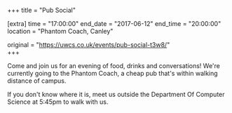 +++
title = "Pub Social"

[extra]
time = "17:00:00"
end_date = "2017-06-12"
end_time = "20:00:00"
location = "Phantom Coach, Canley"

original = "https://uwcs.co.uk/events/pub-social-t3w8/"    
+++

Come and join us for an evening of food, drinks and conversations\! We're currently going to the Phantom Coach, a cheap pub that's within walking distance of campus.

If you don't know where it is, meet us outside the Department Of Computer Science at 5:45pm to walk with us.

